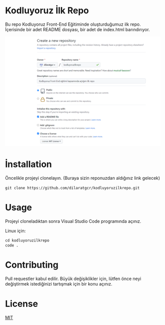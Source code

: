 # Kodluyoruz İlk Repo
Bu repo Kodluyoruz Front-End Eğitiminde oluşturduğumuz ilk repo. İçerisinde bir adet README dosyası, bir adet de index.html barındırıyor.

![Görsel](https://github.com/dilaratgcr/kodluyoruzilkrepo/blob/master/gorsel.png)

# İnstallation
Öncelikle projeyi clonelayın. (Buraya sizin reponuzdan aldığınız link gelecek)

``` git clone https://github.com/dilaratgcr/kodluyoruzilkrepo.git ```

# Usage
Projeyi cloneladıktan sonra Visual Studio Code programında açınız.

Linux için:

```
cd kodluyoruzilkrepo
code .
```

# Contributing

Pull requestler kabul edilir. Büyük değişiklikler için, lütfen önce neyi değiştirmek istediğinizi tartışmak için bir konu açınız.

# License
[MIT](https://choosealicense.com/licenses/mit/)